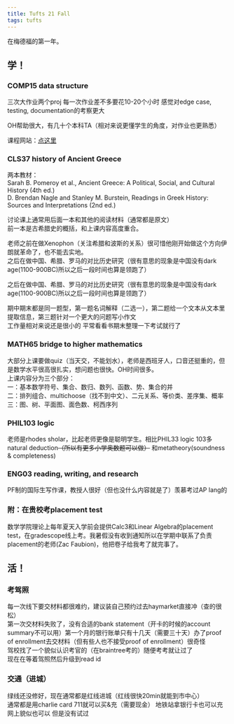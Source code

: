 ```yaml
---
title: Tufts 21 Fall
tags: tufts
---
```


在梅德福的第一年。

<!--more-->

## 学！

### COMP15 data structure  

三次大作业两个proj 每一次作业差不多要花10-20个小时 感觉对edge case, testing, documentation的考察更大  

OH帮助很大，有几十个本科TA（相对来说更懂学生的角度，对作业也更熟悉）  

课程网站：[点这里](https://www.cs.tufts.edu/comp/15/)  

### CLS37 history of Ancient Greece  

两本教材：  
Sarah B. Pomeroy et al., Ancient Greece: A Political, Social, and Cultural History (4th ed.)  
D. Brendan Nagle and Stanley M. Burstein, Readings in Greek History: Sources and Interpretations (2nd ed.)  

讨论课上通常用后面一本和其他的阅读材料（通常都是原文）  
前一本是古希腊史的概括，和上课内容高度重合。  

老师之前在做Xenophon（关注希腊和波斯的关系）很可惜他刚开始做这个方向伊朗就革命了，也不能去实地。  
之后在做中国、希腊、罗马的对比历史研究（很有意思的现象是中国没有dark age(1100-900BC)所以之后一段时间也算是领跑了）  

之后在做中国、希腊、罗马的对比历史研究（很有意思的现象是中国没有dark age(1100-900BC)所以之后一段时间也算是领跑了） 

期中期末都是同一题型，第一题名词解释（二选一），第二题给一个文本从文本里提取信息，第三题针对一个更大的问题写小作文  
工作量相对来说还是很小的 平常看看书期末整理一下考试就行了

### MATH65 bridge to higher mathematics  
大部分上课要做quiz（当天交，不能划水），老师是西班牙人，口音还挺重的，但是数学水平很高很扎实，想问题也很快。OH时间很多。  
上课内容分为三个部分：  
一：基本数学符号、集合、数归、数列、函数、势、集合的并  
二：排列组合、multichoose（找不到中文）、二元关系、等价类、差序集、概率  
三：图、树、平面图、面色数、柯西序列  

### PHIL103 logic  

老师是rhodes sholar，比起老师更像是聪明学生。相比PHIL33 logic 103多 natural deduction~~（所以有更多小学奥数题可以做）~~
和metatheory(soundness & completeness)


### ENG03 reading, writing, and research

PF制的国际生写作课，教授人很好（但也没什么内容就是了）羡慕考过AP lang的  

### 附：在贵校考placement test

数学学院理论上每年夏天入学前会提供Calc3和Linear Algebra的placement test，在gradescope线上考。我暑假没有收到通知所以在学期中联系了负责placement的老师(Zac Faubion)，他把卷子给我考了就完事了。


## 活！

### 考驾照  

每一次线下要交材料都很难约，建议装自己预约过去haymarket直接冲（查的很松）  
第一次交材料失败了，没有合适的bank statement（开卡的时候的account summary不可以用）第一个月的银行账单只有十几天（需要三十天）办了proof of enrollment去交材料（但有些人也不接受proof of enrollment）很奇怪  
驾校找了一个貌似认识考官的（在braintree考的）随便考考就让过了  
现在在等着驾照然后升级到read id  

### 交通（进城）  

绿线还没修好，现在通常都是红线进城（红线很快20min就能到市中心）  
通常都是用charlie card 711就可以买&充（需要现金） 地铁站拿银行卡也可以充  网上貌似也可以 但是没有试过  

[//]:#(吃！)

[//]:#(快乐小羊)

[//]:#(中国城热门店，很咸，每次吃完第二天肚子都很难受)

[//]:#(刘一手)

[//]:#(快乐小样对面,点了外卖（没有锅,只有生菜生肉和火锅底料汤）去别人寝室里拿大锅下的，感觉比快乐小羊好吃,五个人吃了两百（其实对比快乐小羊也差不多)

[//]:#(素描湘)

[//]:#(中国式的中餐，神，不知道哪里弄到这么正宗的调料的，要预约座位（否则只能吧台or外面）)
